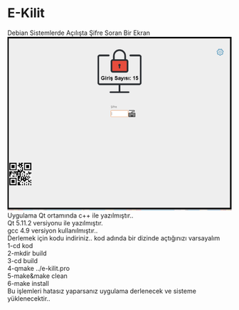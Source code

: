 # E-Kilit
Debian Sistemlerde Açılışta Şifre Soran Bir Ekran
![E-Kilit](https://github.com/bayramkarahan/E-Kilit/blob/master/Ads%C4%B1z.png)
<br/>
Uygulama Qt ortamında c++ ile yazılmıştır..
<br/>
Qt 5.11.2 versiyonu ile yazılmıştır.
<br/>
gcc 4.9 versiyon kullanılmıştır..
<br/>
Derlemek için kodu indiriniz.. kod adında bir dizinde açtığınızı varsayalım
<br/>
1-cd kod
<br/>
2-mkdir build
<br/>
3-cd build
<br/>
4-qmake ../e-kilit.pro
<br/>
5-make&make clean
<br/>
6-make install
<br/>
Bu işlemleri hatasız yaparsanız uygulama derlenecek ve sisteme yüklenecektir..
<br/>
